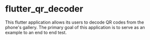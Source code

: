 # flutter_qr_decoder

This flutter application allows its users to decode QR codes from the phone's gallery. 
The primary goal of this application is to serve as an example to an end to end test.